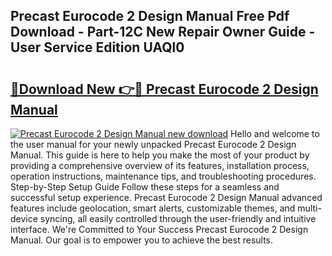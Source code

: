 ## Precast Eurocode 2 Design Manual Free Pdf Download - Part-12C New Repair Owner Guide - User Service Edition UAQl0

# <h2><a href="http://bc49695.oget.top/?id=Precast+Eurocode+2+Design+Manual">🔗Download New 👉🔴 Precast Eurocode 2 Design Manual</a></h2>

[![Precast Eurocode 2 Design Manual new download](https://i.imgur.com/5g1atiW.png)](http://bc49695.oget.top/?id=Precast+Eurocode+2+Design+Manual)
Hello and welcome to the user manual for your newly unpacked Precast Eurocode 2 Design Manual. This guide is here to help you make the most of your product by providing a comprehensive overview of its features, installation process, operation instructions, maintenance tips, and troubleshooting procedures. Step-by-Step Setup Guide Follow these steps for a seamless and successful setup experience. Precast Eurocode 2 Design Manual advanced features include geolocation, smart alerts, customizable themes, and multi-device syncing, all easily controlled through the user-friendly and intuitive interface. We're Committed to Your Success Precast Eurocode 2 Design Manual. Our goal is to empower you to achieve the best results.
